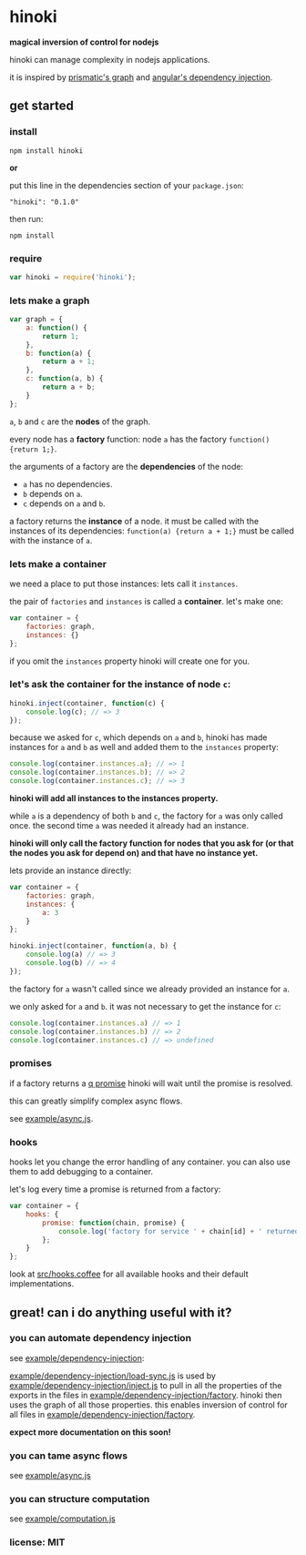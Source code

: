 # hinoki

**magical inversion of control for nodejs**

hinoki can manage complexity in nodejs applications.

it is inspired by [prismatic's graph](https://github.com/Prismatic/plumbing#graph-the-functional-swiss-army-knife) and [angular's dependency injection](http://docs.angularjs.org/guide/di).

## get started

### install

```
npm install hinoki
```

**or**

put this line in the dependencies section of your `package.json`:

```
"hinoki": "0.1.0"
```

then run:

```
npm install
```

### require

```javascript
var hinoki = require('hinoki');
```

### lets make a graph

```javascript
var graph = {
    a: function() {
        return 1;
    },
    b: function(a) {
        return a + 1;
    },
    c: function(a, b) {
        return a + b;
    }
};
```

`a`, `b` and `c` are the **nodes** of the graph.

every node has a **factory** function:
node `a` has the factory `function() {return 1;}`.

the arguments of a factory are the **dependencies** of the node:
- `a` has no dependencies.
- `b` depends on `a`.
- `c` depends on `a` and `b`.

a factory returns the **instance** of a node.
it must be called with the instances of its dependencies:
`function(a) {return a + 1;}` must be called with the instance of `a`.

### lets make a container

we need a place to put those instances:
lets call it `instances`.

the pair of `factories` and `instances` is called a **container**. let's make one:

```javascript
var container = {
    factories: graph,
    instances: {}
};
```

if you omit the `instances` property hinoki will create one for you.

### let's ask the container for the instance of node `c`:

```javascript
hinoki.inject(container, function(c) {
    console.log(c); // => 3
});
```

because we asked for `c`, which depends on `a` and `b`, hinoki has
made instances for `a` and `b` as well and added them to the `instances` property:

```javascript
console.log(container.instances.a); // => 1
console.log(container.instances.b); // => 2
console.log(container.instances.c); // => 3
```

**hinoki will add all instances to the instances property.**

while `a` is a dependency of both `b` and `c`, the factory for `a` was only
called once. the second time `a` was needed it already had an instance.

**hinoki will only call the factory function for nodes that you ask for (or that the nodes you ask for depend on) and that have no instance yet.**

lets provide an instance directly:

```javascript
var container = {
    factories: graph,
    instances: {
        a: 3
    }
};

hinoki.inject(container, function(a, b) {
    console.log(a) // => 3
    console.log(b) // => 4
});
```

the factory for `a` wasn't called since we already provided an instance for `a`.

we only asked for `a` and `b`. it was not necessary to get the instance for `c`:

```javascript
console.log(container.instances.a) // => 1
console.log(container.instances.b) // => 2
console.log(container.instances.c) // => undefined
```

### promises

if a factory returns a [q promise](https://github.com/kriskowal/q)
hinoki will wait until the promise is resolved.

this can greatly simplify complex async flows.

see [example/async.js](example/async.js).

### hooks

hooks let you change the error handling of any container.
you can also use them to add debugging to a container.

let's log every time a promise is returned from a factory:

```javascript
var container = {
    hooks: {
        promise: function(chain, promise) {
            console.log('factory for service ' + chain[id] + ' returned promise' + promise);
        };
    }
};
```

look at [src/hooks.coffee](src/hooks.coffee) for all available hooks
and their default implementations.

## great! can i do anything useful with it?

### you can automate dependency injection

see [example/dependency-injection](example/dependency-injection):

[example/dependency-injection/load-sync.js](example/dependency-injection/load-sync.js)
is used by [example/dependency-injection/inject.js](example/dependency-injection/inject.js)
to pull in all the properties of the exports in the files in
[example/dependency-injection/factory](example/dependency-injection/factory).
hinoki then uses the graph of all those properties.
this enables inversion of control for all files in
[example/dependency-injection/factory](example/dependency-injection/factory).

**expect more documentation on this soon!**

### you can tame async flows

see [example/async.js](example/async.js)

### you can structure computation

see [example/computation.js](example/computation.js)

### license: MIT

